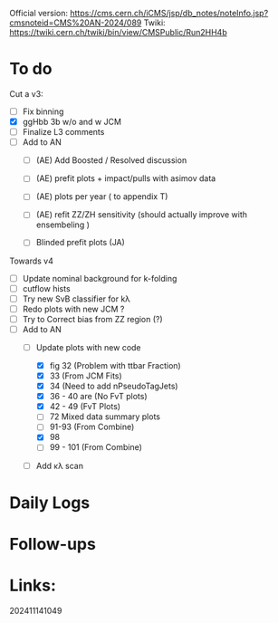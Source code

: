 Official version: https://cms.cern.ch/iCMS/jsp/db_notes/noteInfo.jsp?cmsnoteid=CMS%20AN-2024/089
Twiki: https://twiki.cern.ch/twiki/bin/view/CMSPublic/Run2HH4b

# To do

Cut a v3: 
- [ ] Fix binning
- [x] ggHbb 3b w/o and w JCM
- [ ] Finalize L3 comments
- [ ] Add to AN
	- [ ] (AE) Add Boosted / Resolved discussion
	- [ ] (AE) prefit plots + impact/pulls with asimov data 
	- [ ] (AE) plots per year ( to appendix T)
	- [ ] (AE) refit  ZZ/ZH sensitivity (should actually improve with ensembeling )
	- [ ] Blinded prefit plots (JA)



Towards v4
- [ ] Update nominal background for k-folding
- [ ] cutflow hists
- [ ] Try new SvB classifier for kλ
- [ ]  Redo plots with new JCM ?
- [ ] Try to Correct bias from ZZ region (?)
- [ ] Add to AN
    - [ ] Update plots with new code
	    - [x] fig 32 (Problem with ttbar Fraction)
	    - [x] 33 (From JCM Fits)
	    - [x] 34 (Need to add nPseudoTagJets)
	    - [x] 36 - 40 are (No FvT plots)
	    - [x] 42 - 49 (FvT Plots)
	    - [ ] 72 Mixed data summary plots
	    - [ ] 91-93 (From Combine)
	    - [x] 98
	    - [ ] 99 - 101 (From Combine)
	- [ ] Add κλ scan


# Daily Logs



# Follow-ups


# Links: 



202411141049
